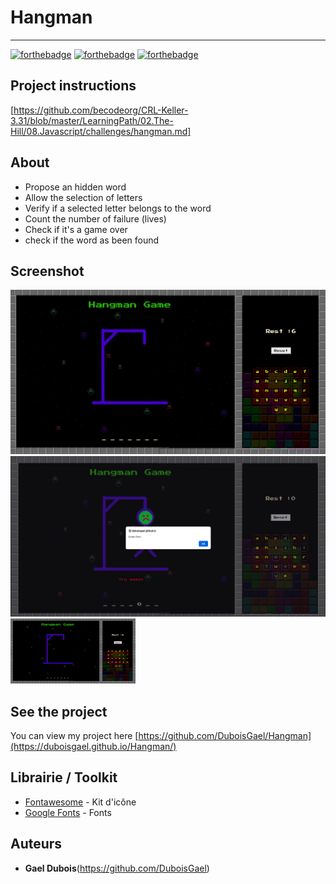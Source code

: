 # Hangman

<hr>

[![forthebadge](https://forthebadge.com/images/badges/made-with-javascript.svg)](https://forthebadge.com)
[![forthebadge](https://forthebadge.com/images/badges/uses-html.svg)](https://forthebadge.com)
[![forthebadge](https://forthebadge.com/images/badges/uses-css.svg)](https://forthebadge.com)


## Project instructions

[https://github.com/becodeorg/CRL-Keller-3.31/blob/master/LearningPath/02.The-Hill/08.Javascript/challenges/hangman.md]

## About

* Propose an hidden word
* Allow the selection of letters
* Verify if a selected letter belongs to the word
* Count the number of failure (lives)
* Check if it's a game over
* check if the word as been found

## Screenshot

![alt text](https://raw.githubusercontent.com/DuboisGael/Hangman/main/assets/image/hangman.png)
![alt text](https://raw.githubusercontent.com/DuboisGael/Hangman/main/assets/image/hangman1.png)
<img src="./assets/image/hangman.png" alt="drawing" style="width:200px;"/>

## See the project

You can view my project here [https://github.com/DuboisGael/Hangman](https://duboisgael.github.io/Hangman/)

## Librairie / Toolkit
* [Fontawesome](https://fontawesome.com/) - Kit d'icône
* [Google Fonts](https://fonts.google.com/) - Fonts

## Auteurs
* **Gael Dubois**(https://github.com/DuboisGael)
